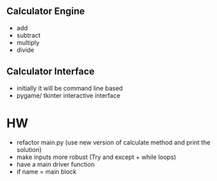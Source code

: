 ## Calculator Engine

- add
- subtract
- multiply
- divide

## Calculator Interface

- initially it will be command line based
- pygame/ tkinter interactive interface

# HW
- refactor main.py (use new version of calculate method and print the solution)
- make inputs more robust (Try and except + while loops)
- have a main driver function
- if name = main block